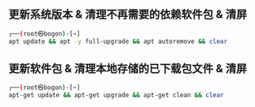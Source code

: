 ## 更新系统版本 & 清理不再需要的依赖软件包 & 清屏
```bash
┌──(root㉿bogon)-[~]
apt update && apt -y full-upgrade && apt autoremove && clear
```

## 更新软件包 & 清理本地存储的已下载包文件 & 清屏
```bash
┌──(root㉿bogon)-[~]
apt-get update && apt-get upgrade && apt-get clean && clear
```

